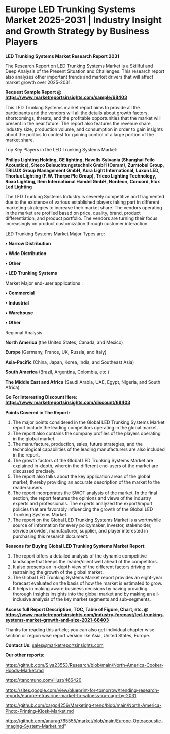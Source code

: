  # Europe LED Trunking Systems Market 2025-2031 | Industry Insight and Growth Strategy by Business Players

<strong>LED Trunking Systems Market Research Report 2031</strong>

The Research Report on LED Trunking Systems Market is a Skillful and Deep Analysis of the Present Situation and Challenges. This research report also analyzes other important trends and market drivers that will affect market growth over 2025-2031.

<strong>Request Sample Report @ <a href=https://www.marketreportsinsights.com/sample/68403>https://www.marketreportsinsights.com/sample/68403</a></strong>

This LED Trunking Systems market report aims to provide all the participants and the vendors will all the details about growth factors, shortcomings, threats, and the profitable opportunities that the market will present in the near future. The report also features the revenue share, industry size, production volume, and consumption in order to gain insights about the politics to contest for gaining control of a large portion of the market share.

Top Key Players in the LED Trunking Systems Market:

<strong>Philips Lighting Holding, GE lighting, Havells Sylvania (Shanghai Feilo Acoustics), Siteco Beleuchtungstechnik GmbH (Osram), Zumtobel Group, TRILUX Group Management GmbH, Aura Light International, Luxon LED, Thorlux Lighting (F.W. Thorpe Plc Group), Trieco Lighting Technology, Roxo Lighting, Item International Handel GmbH, Nordeon, Concord, Elux Led Lighting</strong>

The LED Trunking Systems Industry is severely competitive and fragmented due to the existence of various established players taking part in different marketing strategies to increase their market share. The vendors operating in the market are profiled based on price, quality, brand, product differentiation, and product portfolio. The vendors are turning their focus increasingly on product customization through customer interaction.

LED Trunking Systems Market Major Types are:

<strong>• Narrow Distribution

• Wide Distribution

• Other

• LED Trunking Systems</strong>

Market Major end-user applications :

<strong>• Commercial

• Industrial

• Warehouse

• Other</strong>

Regional Analysis

</u><strong><b>North America</b></strong> (the United States, Canada, and Mexico)

<strong><b>Europe </b></strong>(Germany, France, UK, Russia, and Italy)

<strong><b>Asia-Pacific</b></strong> (China, Japan, Korea, India, and Southeast Asia)

<strong><b>South America</b></strong> (Brazil, Argentina, Colombia, etc.)

<strong><b>The Middle East and Africa</b></strong> (Saudi Arabia, UAE, Egypt, Nigeria, and South Africa)

<strong>Go For Interesting Discount Here: <a href=https://www.marketreportsinsights.com/discount/68403>https://www.marketreportsinsights.com/discount/68403</a></strong>

<strong>Points Covered in The Report:</strong>
<ol>
  <li>The major points considered in the Global LED Trunking Systems Market report include the leading competitors operating in the global market.</li>
  <li>The report also contains the company profiles of the players operating in the global market.</li>
  <li>The manufacture, production, sales, future strategies, and the technological capabilities of the leading manufacturers are also included in the report.</li>
  <li>The growth factors of the Global LED Trunking Systems Market are explained in-depth, wherein the different end-users of the market are discussed precisely.</li>
  <li>The report also talks about the key application areas of the global market, thereby providing an accurate description of the market to the readers/users.</li>
  <li>The report incorporates the SWOT analysis of the market. In the final section, the report features the opinions and views of the industry experts and professionals. The experts analyzed the export/import policies that are favorably influencing the growth of the Global LED Trunking Systems Market.</li>
  <li>The report on the Global LED Trunking Systems Market is a worthwhile source of information for every policymaker, investor, stakeholder, service provider, manufacturer, supplier, and player interested in purchasing this research document.</li>
</ol>
<strong>Reasons for Buying Global LED Trunking Systems Market Report:</strong>

<ol>
  <li>The report offers a detailed analysis of the dynamic competitive landscape that keeps the reader/client well ahead of the competitors.</li>
  <li>It also presents an in-depth view of the different factors driving or restraining the growth of the global market.</li>
  <li>The Global LED Trunking Systems Market report provides an eight-year forecast evaluated on the basis of how the market is estimated to grow.</li>
  <li>It helps in making aware business decisions by having providing thorough insights insights into the global market and by making an all-inclusive analysis of the key market segments and sub-segments.</li>
</ol>
<strong>Access full Report Description, TOC, Table of Figure, Chart, etc. @ <a href=https://www.marketreportsinsights.com/industry-forecast/led-trunking-systems-market-growth-and-size-2021-68403>https://www.marketreportsinsights.com/industry-forecast/led-trunking-systems-market-growth-and-size-2021-68403</a></strong>


Thanks for reading this article; you can also get individual chapter wise section or region wise report version like Asia, United States, Europe.

<strong>Contact Us:</strong>
sales@marketreportsinsights.com

<strong>Our other reports:</strong>

<a href=https://github.com/Siya23553/Research/blob/main/North-America-Cooker-Hoods-Market.md>https://github.com/Siya23553/Research/blob/main/North-America-Cooker-Hoods-Market.md</a>

<a href=https://tanomuno.com/illust/466420>https://tanomuno.com/illust/466420</a>

<a href=https://sites.google.com/view/blueprint-for-tomorrow/trending-research-reports/europe-etravirine-market-to-witness-xx-cagr-by-2031>https://sites.google.com/view/blueprint-for-tomorrow/trending-research-reports/europe-etravirine-market-to-witness-xx-cagr-by-2031</a>

<a href=https://github.com/cargo4256/Marketing-trend/blob/main/North-America-Photo-Printing-Kiosk-Market.md>https://github.com/cargo4256/Marketing-trend/blob/main/North-America-Photo-Printing-Kiosk-Market.md</a>

<a href=https://github.com/anurag765555/market/blob/main/Europe-Optoacoustic-Imaging-System-Market.md>https://github.com/anurag765555/market/blob/main/Europe-Optoacoustic-Imaging-System-Market.md</a>"
